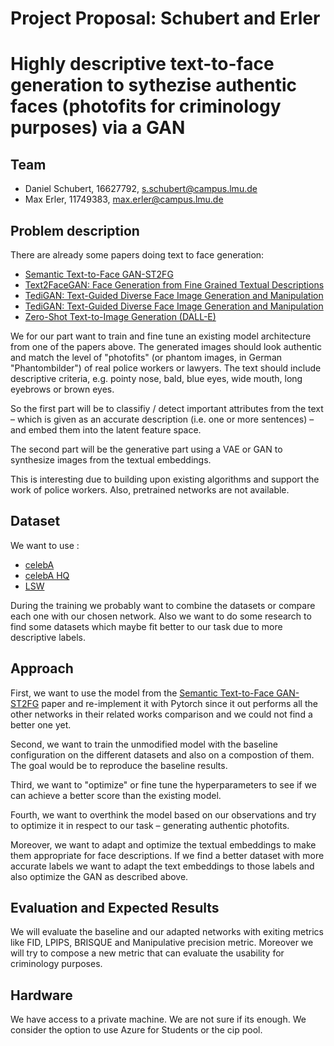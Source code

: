# Project Proposal: Schubert and Erler

# Highly descriptive text-to-face generation to sythezise authentic faces (photofits for criminology purposes) via a GAN

## Team

- Daniel Schubert, 16627792, s.schubert@campus.lmu.de
- Max Erler, 11749383, max.erler@campus.lmu.de

## Problem description

There are already some papers doing text to face generation:

- [Semantic Text-to-Face GAN-ST2FG](https://arxiv.org/pdf/2107.10756.pdf)
- [Text2FaceGAN: Face Generation from Fine Grained Textual Descriptions](https://arxiv.org/pdf/1911.11378.pdf)
- [TediGAN: Text-Guided Diverse Face Image Generation and Manipulation](https://openaccess.thecvf.com/content/CVPR2021/papers/Xia_TediGAN_Text-Guided_Diverse_Face_Image_Generation_and_Manipulation_CVPR_2021_paper.pdf)
- [TediGAN: Text-Guided Diverse Face Image Generation and Manipulation](https://ieeexplore.ieee.org/stamp/stamp.jsp?tp=&arnumber=9163356)
- [Zero-Shot Text-to-Image Generation (DALL-E)](https://arxiv.org/abs/2102.12092)

We for our part want to train and fine tune an existing model architecture from one of the papers above. The generated images should look authentic and match the level of "photofits" (or phantom images, in German "Phantombilder") of real police workers or lawyers. The text should include descriptive criteria, e.g. pointy nose, bald, blue eyes, wide mouth, long eyebrows or brown eyes.

So the first part will be to classifiy / detect important attributes from the text – which is given as an accurate description (i.e. one or more sentences) – and embed them into the latent feature space.

The second part will be the generative part using a VAE or GAN to synthesize images from the textual embeddings.

This is interesting due to building upon existing algorithms and support the work of police workers. Also, pretrained networks are not available.

## Dataset

We want to use :

- [celebA](https://mmlab.ie.cuhk.edu.hk/projects/CelebA.html)
- [celebA HQ](http://mmlab.ie.cuhk.edu.hk/projects/CelebA/CelebAMask_HQ.html#:~:text=CelebAMask%2DHQ%20is%20a%20large,facial%20attributes%20corresponding%20to%20CelebA.)
- [LSW](http://vis-www.cs.umass.edu/lfw/)

During the training we probably want to combine the datasets or compare each one with our chosen network. Also we want to do some research to find some datasets which maybe fit better to our task due to more descriptive labels.

## Approach

First, we want to use the model from the [Semantic Text-to-Face GAN-ST2FG](https://arxiv.org/pdf/2107.10756.pdf) paper and re-implement it with Pytorch since it out performs all the other networks in their related works comparison and we could not find a better one yet. 

Second, we want to train the unmodified model with the baseline configuration on the different datasets and also on a compostion of them. The goal would be to reproduce the baseline results.

Third, we want to "optimize" or fine tune the hyperparameters to see if we can achieve a better score than the existing model.

Fourth, we want to overthink the model based on our observations and try to optimize it in respect to our task – generating authentic photofits.

Moreover, we want to adapt and optimize the textual embeddings to make them appropriate for face descriptions. If we find a better dataset with more accurate labels we want to adapt the text embeddings to those labels and also optimize the GAN as described above.

## Evaluation and Expected Results

We will evaluate the baseline and our adapted networks with exiting metrics like FID, LPIPS, BRISQUE and Manipulative precision metric. Moreover we will try to compose a new metric that can evaluate the usability for criminology purposes.

## Hardware

We have access to a private machine. We are not sure if its enough. We consider the option to use Azure for Students or the cip pool.